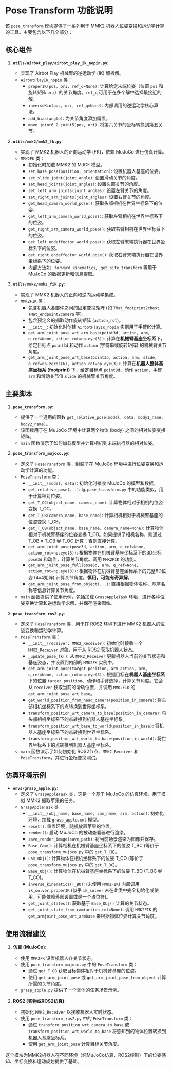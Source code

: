 # Pose Transform 功能说明

该 `pose_transform` 模块提供了一系列用于 MMK2 机器人位姿变换和运动学计算的工具。主要包含以下几个部分：

## 核心组件

1. **`utils/airbot_play/airbot_play_ik_nopin.py`**:
    * 实现了 Airbot Play 机械臂的逆运动学 (IK) 解析解。
    * `AirbotPlayIK_nopin` 类：
        * `properIK(pos, ori, ref_q=None)`: 计算给定末端位姿（位置 `pos` 和旋转矩阵 `ori`）的关节角度。`ref_q` 可用于在多个解中选择最接近的解。
        * `inverseKin(pos, ori, ref_q=None)`: 内部调用的逆运动学核心算法。
        * `add_bias(angle)`: 为关节角度添加偏置。
        * `move_joint6_2_joint5(pos, ori)`: 将第六关节的坐标转换到第五关节。

2. **`utils/mmk2/mmk2_fk.py`**:
    * 实现了 MMK2 机器人的正向运动学 (FK)，依赖 MuJoCo 进行仿真计算。
    * `MMK2FK` 类：
        * 初始化时加载 MMK2 的 MJCF 模型。
        * `set_base_pose(position, orientation)`: 设置机器人基座的位姿。
        * `set_slide_joint(joint_angle)`: 设置滑动关节的角度。
        * `set_head_joints(joint_angles)`: 设置头部关节的角度。
        * `set_left_arm_joints(joint_angles)`: 设置左臂关节的角度。
        * `set_right_arm_joints(joint_angles)`: 设置右臂关节的角度。
        * `get_head_camera_world_pose()`: 获取头部相机在世界坐标系下的位姿。
        * `get_left_arm_camera_world_pose()`: 获取左臂相机在世界坐标系下的位姿。
        * `get_right_arm_camera_world_pose()`: 获取右臂相机在世界坐标系下的位姿。
        * `get_left_endeffector_world_pose()`: 获取左臂末端执行器在世界坐标系下的位姿。
        * `get_right_endeffector_world_pose()`: 获取右臂末端执行器在世界坐标系下的位姿。
        * 内部方法如 `_forward_kinematics`, `_get_site_transform` 等用于 MuJoCo 的数据更新和信息提取。

3. **`utils/mmk2/mmk2_fik.py`**:
    * 实现了 MMK2 机器人的正向和逆向运动学集成。
    * `MMK2FIK` 类：
        * 包含机器人各部件之间的固定变换矩阵 (如 `TMat_footprint2chest`, `TMat_endpoint2camera` 等)。
        * 包含预定义的抓取动作旋转矩阵 (`action_rot`)。
        * `__init__`: 初始化时创建 `AirbotPlayIK_nopin` 实例用于手臂IK计算。
        * `get_arm_joint_pose_wrt_arm_base(point3d, action, arm, q_ref=None, action_rot=np.eye(3))`: 计算在**机械臂基座坐标系**下，给定目标点 `point3d` 和动作 `action` (字符串或旋转矩阵) 的机械臂关节角度。
        * `get_arm_joint_pose_wrt_base(point3d, action, arm, slide, q_ref=np.zeros(6), action_rot=np.eye(3))`: 计算在**机器人整体基座坐标系 (footprint)** 下，给定目标点 `point3d`、动作 `action`、手臂 `arm` 和滑动关节值 `slide` 的机械臂关节角度。

## 主要脚本

1. **`pose_transform.py`**:
    * 提供了一个通用的函数 `get_relative_pose(model, data, body1_name, body2_name)`。
    * 该函数用于在 MuJoCo 环境中计算两个物体 (body) 之间的相对位姿变换矩阵。
    * `main` 函数演示了如何加载模型并计算相机到末端执行器的相对位姿。

2. **`pose_transform_mujoco.py`**:
    * 定义了 `PoseTransform` 类，封装了在 MuJoCo 环境中进行位姿变换和运动学计算的功能。
    * `PoseTransform` 类：
        * `__init__(model, data)`: 初始化时接收 MuJoCo 的模型和数据。
        * `get_relative_pose(...)`: 与 `pose_transform.py` 中的功能类似，用于计算相对位姿。
        * `get_T_OC(object_name, camera_name)`: 计算物体相对于相机的位姿变换 T_OC。
        * `get_T_CB(camera_name, base_name)`: 计算相机相对于机械臂基座的位姿变换 T_CB。
        * `get_T_OB(object_name, base_name, camera_name=None)`: 计算物体相对于机械臂基座的位姿变换 T_OB。如果提供了相机名称，则通过 T_OB = T_CB @ T_OC 计算；否则直接计算。
        * `get_arm_joint_pose(pose3d, action, arm, q_ref=None, action_rot=np.eye(3))`: 根据物体在机械臂基座坐标系下的3D坐标 `pose3d` 和动作，计算关节角度。调用 `MMK2FIK` 的功能。
        * `get_arm_joint_pose_full(pose6d, arm, q_ref=None, action_rot=np.eye(3))`: 根据物体在机械臂基座坐标系下的完整6D位姿 (4x4矩阵) 计算关节角度。**慎用，可能有奇异解**。
        * `get_arm_joint_pose_from_object(...)`: 直接根据物体名称、基座名称等信息计算关节角度。
    * `main` 函数提供了使用示例，包括加载 `GraspAppleTask` 环境，进行各种位姿变换计算和逆运动学求解，并保存渲染图像。

3. **`pose_transform_ros2.py`**:
    * 定义了 `PoseTransform` 类，用于在 ROS2 环境下进行 MMK2 机器人的位姿变换和运动学计算。
    * `PoseTransform` 类：
        * `__init__(receiver: MMK2_Receiver)`: 初始化时接收一个 `MMK2_Receiver` 对象，用于从 ROS2 获取机器人状态。
        * `_update_pose_fk()`: 从 `MMK2_Receiver` 更新机器人当前的关节状态和基座姿态，并设置到内部的 `MMK2FK` 实例中。
        * `get_arm_joint_pose(target_position, arm_action, arm, q_ref=None, action_rot=np.eye(3))`: 根据目标在**机器人基座坐标系**下的位置 `target_position`、动作和手臂选择，计算关节角度。它会从 `receiver` 获取当前的滑轨位置，并调用 `MMK2FIK` 的 `get_arm_joint_pose_wrt_base`。
        * `get_world_position_from_head_camera(position_in_camera)`: 将头部相机坐标系下的点转换到世界坐标系。
        * `transform_position_wrt_camera_to_base(position_in_camera)`: 将头部相机坐标系下的点转换到机器人基座坐标系。
        * `transform_position_wrt_base_to_world(position_in_base)`: 将机器人基座坐标系下的点转换到世界坐标系。
        * `transform_position_wrt_world_to_base(position_in_world)`: 将世界坐标系下的点转换到机器人基座坐标系。
    * `main` 函数演示了如何初始化 ROS2节点、`MMK2_Receiver` 和 `PoseTransform`，并进行坐标变换测试。

## 仿真环境示例

* **`envs/grasp_apple.py`**:
  * 定义了 `GraspAppleTask` 类，这是一个基于 MuJoCo 的仿真环境，用于模拟 MMK2 抓取苹果的任务。
  * `GraspAppleTask` 类：
    * `__init__(obj_name, base_name, cam_name, arm, action)`: 初始化环境，加载 `grasp_apple.xml` 模型。
    * `reset()`: 重置环境，随机放置苹果的位置。
    * `render()`: 启动 MuJoCo 的被动查看器进行渲染。
    * `save_render_image(save_path)`: 将当前场景渲染为图像并保存。
    * `Base_Cam()`: 计算相机在机械臂基座坐标系下的位姿 T_BC (等价于 `pose_transform_mujoco.py` 中的 `get_T_CB`)。
    * `Cam_Obj()`: 计算物体在相机坐标系下的位姿 T_CO (等价于 `pose_transform_mujoco.py` 中的 `get_T_OC`)。
    * `Base_Obj()`: 计算物体在机械臂基座坐标系下的位姿 T_BO (T_BC @ T_CO)。
    * `inverse_kinematics(T_BO)`: (未使用 `MMK2FIK`) 内部调用 `ik_solver.properIK` (似乎 `ik_solver` 未在此类中完全初始化或使用，可能依赖外部设置或是一个占位符)。
    * `get_joint_states()`: 获取基于 `Base_Obj()` 计算的关节状态。
    * `get_joint_state_from_cam(action_rot=None)`: 调用 `MMK2FIK` 的 `get_armjoint_pose_wrt_armbase` 来根据物体位姿计算关节角度。

## 使用流程建议

1. **仿真 (MuJoCo)**:
    * 使用 `MMK2FK` 设置机器人各关节状态。
    * 使用 `pose_transform_mujoco.py` 中的 `PoseTransform` 类：
        * 通过 `get_T_OB` 获取目标物体相对于机械臂基座的位姿。
        * 使用 `get_arm_joint_pose` 或 `get_arm_joint_pose_from_object` 计算所需的关节角度。
    * `grasp_apple.py` 提供了一个具体的任务场景示例。

2. **ROS2 (实物或ROS2仿真)**:
    * 初始化 `MMK2_Receiver` 以接收机器人实时状态。
    * 使用 `pose_transform_ros2.py` 中的 `PoseTransform` 类：
        * 通过 `transform_position_wrt_camera_to_base` 或 `transform_position_wrt_world_to_base` 将感知到的物体位置转换到机器人基座坐标系。
        * 使用 `get_arm_joint_pose` 计算目标关节角度。

这个模块为MMK2机器人在不同环境（纯MuJoCo仿真、ROS2控制）下的位姿感知、坐标变换和运动规划提供了基础。

